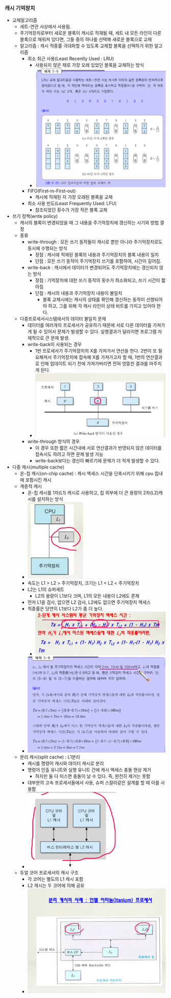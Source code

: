 ### 캐시 기억장치
- 교체알고리즘
  - 세트-연관 사상에서 사용됨.
  - 주기억장치로부터 새로운 블록이 캐시로 적재될 때, 세트 내 모든 라인이 다른 블록으로 채워져 있다면, 그들 중의 하나를 선택해 새로운 블록으로 교체
  - 알고리즘 : 캐시 적중률 극대화할 수 있도록 교체할 블록을 선택하기 위한 알고리즘
    - 최소 최근 사용(Least Recently Used : LRU)
      - 사용되지 않은 채로 가장 오래 있었던 블록을 교체하는 방식
      - ![Alt text](/images/9-2-0.png)
    - FIFO(First-in-First-out)
      - 캐시에 적재된 지 가장 오래된 블록을 교체
    - 최소 사용 빈도(Least Frequently Used: LFU)
      - 참조되었던 횟수가 가장 적은 블록 교체
- 쓰기 정책(write policy)
  - 캐시의 블록이 변경되었을 때 그 내용을 주기억장치에 갱신하는 시기와 방법 결정
  - 종류
    - write-through : 모든 쓰기 동작들이 캐시로 뿐만 아니라 주기억장치로도 동시에 수행되는 방식
      - 장점 : 캐시에 적재된 블록의 내용과 주기억장치의 블록 내용이 일치
      - 단점 : 모든 쓰기 동작이 주기억장치 쓰기를 포함하여, 시간이 길어짐.
    - write-back : 캐시에서 데이터가 변경되어도 주기억장치에는 갱신되지 않는 방식
      - 장점 : 기억장치에 대한 쓰기 동작의 횟수가 최소화되고, 쓰기 시간이 짧아짐
      - 단점 : 캐시의 내용과 주기억장치 내용이 불일치
        - 블록 교체시에는 캐시의 상태를 확인해 갱신하는 동작이 선행되어야 하고, 그를 위해 각 캐시 라인이 상태 비트를 가지고 있어야 한다.
  - 다중프로세서시스템에서의 데이터 불일치 문제
    - 데이터를 여러개의 프로세서가 공유하기 때문에 서로 다른 데이터를 가져가게 될 수 있어서 문제가 발생할 수 있다. 실행결과가 달라지면 프로그램 자체적으로 큰 문제 발생.
    - write-back이 사용되는 경우
      - 1번 프로세서가 주기억장치의 X를 가져가서 연산을 한다. 2번이 또 필요해져서 주기억장치에 접속해 X를 가져가고자 할 때, 1번의 연산결과로 인해 업데이트 되기 전에 가져가버리면 전혀 엉뚱한 결과를 마주치게 된다.
      - ![Alt text](/images/9-2-1.png)
    - write-through 방식의 경우
      - 이 경우 또한 짧은 시간내에 서로 연산결과가 반영되지 않은 데이터를 접속시도 하려고 하면 문제 발생 가능
      - write-back보다는 갱신이 빠르기에 문제가 더 적게 발생할 수 있다.
- 다중 캐시(multiple cache)
  - 온-칩 캐시(on-chip cache) : 캐시 엑세스 시간을 단축시키기 위해 cpu 칩내에 포함시킨 캐시
  - 계층적 캐시
    - 온-칩 캐시를 1차(L1) 캐시로 사용하고, 칩 외부에 더 큰 용량의 2차(L2)캐시를 설치하는 방식
    - ![Alt text](/images/9-2-2.png)
    - 속도는 L1 > L2 > 주기억장치, 크기는 L1 < L2 < 주기억장치
    - L2는 L1의 슈퍼세트
      - L2의 용량이 L1보다 크며, L1의 모든 내용이 L2에도 존재
    - 먼저 L1을 검사, 없으면 L2 검사, L2에도 없으면 주기억장치 엑세스
    - 적중률은 당연히 L1보다 L2가 좀 더 높다.
      - ![Alt text](/images/9-2-3.png)
    - ![Alt text](/images/9-2-4.png)
  - 분리 캐시(split cache) : L1분리
    - 캐시를 명령어 캐시와 데이터 캐시로 분리
    - 명령어 인출 유니트와 실행 유니트 간에 캐시 엑세스 충돌 현상 제거
      - 하지만 둘 다 미스면 충돌이 날 수 있다. 즉, 완전히 제거는 못함
    - 대부분의 고속 프로세서들에서 사용, 슈퍼 스칼라같은 설계를 할 때 이를 사용함
    - ![Alt text](/images/9-2-5.png)
  - 듀얼 코어 프로세서의 캐시 구조
    - 각 코어는 별도의 L1 캐시 포함
    - L2 캐시는 두 코어에 의해 공유
    - ![Alt text](/images/9-2-6.png)
